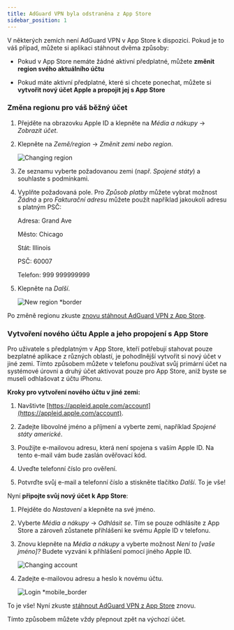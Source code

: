 ```yaml
---
title: AdGuard VPN byla odstraněna z App Store
sidebar_position: 1
---
```


V některých zemích není AdGuard VPN v App Store k dispozici. Pokud je to váš případ, můžete si aplikaci stáhnout dvěma způsoby:

- Pokud v App Store nemáte žádné aktivní předplatné, můžete **změnit region svého aktuálního účtu**

- Pokud máte aktivní předplatné, které si chcete ponechat, můžete si **vytvořit nový účet Apple a propojit jej s App Store**

### Změna regionu pro váš běžný účet

1. Přejděte na obrazovku Apple ID a klepněte na _Média a nákupy_ → _Zobrazit účet_.

2. Klepněte na _Země/region_ → _Změnit zemi nebo region_.

   ![Changing region](https://cdn.adtidy.org/content/kb/vpn/ios/app_store/changing_country.png)

3. Ze seznamu vyberte požadovanou zemi (např. _Spojené státy_) a souhlaste s podmínkami.

4. Vyplňte požadovaná pole. Pro _Způsob platby_ můžete vybrat možnost _Žádná_ a pro _Fakturační adresu_ můžete použít například jakoukoli adresu s platným PSČ:

   Adresa: Grand Ave

   Město: Chicago

   Stát: Illinois

   PSČ: 60007

   Telefon: 999 999999999

5. Klepněte na _Další_.

   ![New region \*border](https://cdn.adtidy.org/content/kb/vpn/ios/app_store/new_country.png)

Po změně regionu zkuste [znovu stáhnout AdGuard VPN z App Store](https://apps.apple.com/us/app/adguard-vpn-unlimited-fast/id1525373602).

### Vytvoření nového účtu Apple a jeho propojení s App Store

Pro uživatele s předplatným v App Store, kteří potřebují stahovat pouze bezplatné aplikace z různých oblastí, je pohodlnější vytvořit si nový účet v jiné zemi. Tímto způsobem můžete v telefonu používat svůj primární účet na systémové úrovni a druhý účet aktivovat pouze pro App Store, aniž byste se museli odhlašovat z účtu iPhonu.

**Kroky pro vytvoření nového účtu v jiné zemi:**

1. Navštivte [https://appleid.apple.com/account](https://appleid.apple.com/account).

2. Zadejte libovolné jméno a příjmení a vyberte zemi, například _Spojené státy americké_.

3. Použijte e-mailovou adresu, která není spojena s vaším Apple ID. Na tento e-mail vám bude zaslán ověřovací kód.

4. Uveďte telefonní číslo pro ověření.

5. Potvrďte svůj e-mail a telefonní číslo a stiskněte tlačítko _Další_. To je vše!

Nyní **připojte svůj nový účet k App Store**:

1. Přejděte do _Nastavení_ a klepněte na své jméno.

2. Vyberte _Média a nákupy_ → _Odhlásit se_. Tím se pouze odhlásíte z App Store a zároveň zůstanete přihlášeni ke svému Apple ID v telefonu.

3. Znovu klepněte na _Média a nákupy_ a vyberte možnost _Není to [vaše jméno]?_ Budete vyzváni k přihlášení pomocí jiného Apple ID.

   ![Changing account](https://cdn.adtidy.org/content/kb/vpn/ios/app_store/log_out.png)

4. Zadejte e-mailovou adresu a heslo k novému účtu.

   ![Login \*mobile\_border](https://cdn.adtidy.org/content/kb/vpn/ios/app_store/apple_id.png)

To je vše! Nyní zkuste [stáhnout AdGuard VPN z App Store](https://apps.apple.com/us/app/adguard-vpn-unlimited-fast/id1525373602) znovu.

Tímto způsobem můžete vždy přepnout zpět na výchozí účet.
